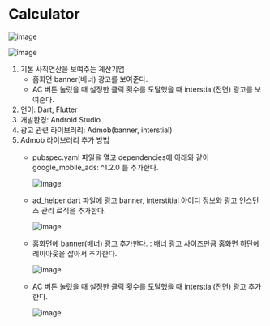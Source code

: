 # Calculator

![image](https://github.com/leojini/Calculator/assets/17540345/2dff7e32-b865-49b7-8fdb-71a3942420e0)

![image](https://github.com/leojini/Calculator/assets/17540345/10196a13-0b08-4b12-b168-d13122a17f90)


    
1. 기본 사칙연산을 보여주는 계산기앱
   - 홈화면 banner(배너) 광고를 보여준다.
   - AC 버튼 눌렀을 때 설정한 클릭 횟수를 도달했을 때 interstial(전면) 광고를 보여준다.
2. 언어: Dart, Flutter
3. 개발환경: Android Studio
4. 광고 관련 라이브러리: Admob(banner, interstial)
5. Admob 라이브러리 추가 방법
   - pubspec.yaml 파일을 열고 dependencies에 아래와 같이 google_mobile_ads: ^1.2.0 를 추가한다.
  
     ![image](https://github.com/leojini/Calculator/assets/17540345/476bdc3b-f8f5-4db6-9f1f-797377f6efa3)

   - ad_helper.dart 파일에 광고 banner, interstitial 아이디 정보와 광고 인스턴스 관리 로직을 추가한다.

     ![image](https://github.com/leojini/Calculator/assets/17540345/8eb8fa0a-6a44-4e17-9916-59bf2086dfab)

   - 홈화면에 banner(배너) 광고 추가한다.
     : 배너 광고 사이즈만큼 홈화면 하단에 레이아웃을 잡아서 추가한다.

     ![image](https://github.com/leojini/Calculator/assets/17540345/f4ee4eb3-1a5f-4b76-8651-eb52a82cb1a7)

   - AC 버튼 눌렀을 때 설정한 클릭 횟수를 도달했을 때 interstial(전면) 광고 추가한다.
     
     ![image](https://github.com/leojini/Calculator/assets/17540345/f5bbd92d-e6a7-4881-bb21-a579d3d4872d)

